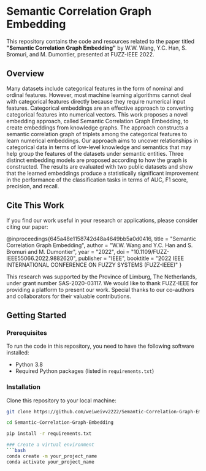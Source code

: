 # Semantic Correlation Graph Embedding

This repository contains the code and resources related to the paper titled **"Semantic Correlation Graph Embedding"** by W.W. Wang, Y.C. Han, S. Bromuri, and M. Dumontier, presented at FUZZ-IEEE 2022.

## Overview

Many datasets include categorical features in the form of nominal and ordinal features. However, most machine learning algorithms cannot deal with categorical features directly because they require numerical input features. Categorical embeddings are an effective approach to converting categorical features into numerical vectors. This work proposes a novel embedding approach, called Semantic Correlation Graph Embedding, to create embeddings from knowledge graphs. The approach constructs a semantic correlation graph of triplets among the categorical features to learn numerical embeddings. Our approach aims to uncover relationships in categorical data in terms of low-level knowledge and semantics that may help group the features of the datasets under semantic entities. Three distinct embedding models are proposed according to how the graph is constructed. The results are evaluated with two public datasets and show that the learned embeddings produce a statistically significant improvement in the performance of the classification tasks in terms of AUC, F1 score, precision, and recall.

## Cite This Work

If you find our work useful in your research or applications, please consider citing our paper:

@inproceedings{645a48e1158742d48a4649bb5a0d0416,
title = "Semantic Correlation Graph Embedding",
author = "W.W. Wang and Y.C. Han and S. Bromuri and M. Dumontier",
year = "2022",
doi = "10.1109/FUZZ-IEEE55066.2022.9882620",
publisher = "IEEE",
booktitle = "2022 IEEE INTERNATIONAL CONFERENCE ON FUZZY SYSTEMS (FUZZ-IEEE)"
}

This research was supported by the Province of Limburg, The Netherlands, under grant number SAS-2020-03117. We would like to thank FUZZ-IEEE for providing a platform to present our work. Special thanks to our co-authors and collaborators for their valuable contributions.

## Getting Started

### Prerequisites

To run the code in this repository, you need to have the following software installed:
- Python 3.8
- Required Python packages (listed in `requirements.txt`)

### Installation

Clone this repository to your local machine:

```bash
git clone https://github.com/weiweivv2222/Semantic-Correlation-Graph-Embedding.git

cd Semantic-Correlation-Graph-Embedding

pip install -r requirements.txt

### Create a virtual environment
```bash
conda create -m your_project_name
conda activate your_project_name




